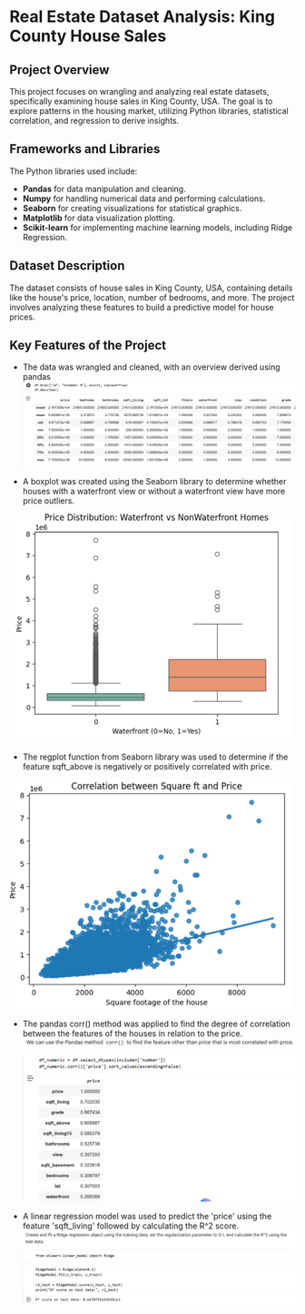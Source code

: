 # Real Estate Dataset Analysis: King County House Sales

## Project Overview
This project focuses on wrangling and analyzing real estate datasets, specifically examining house sales in King County, USA. The goal is to explore patterns in the housing market, utilizing Python libraries, statistical correlation, and regression to derive insights. 

## Frameworks and Libraries 
The Python libraries used include:
- **Pandas** for data manipulation and cleaning.
- **Numpy** for handling numerical data and performing calculations.
- **Seaborn** for creating visualizations for statistical graphics.
- **Matplotlib** for data visualization plotting.
- **Scikit-learn** for implementing machine learning models, including Ridge Regression.

## Dataset Description
The dataset consists of house sales in King County, USA, containing details like the house's price, location, number of bedrooms, and more. The project involves analyzing these features to build a predictive model for house prices.

## Key Features of the Project
- The data was wrangled and cleaned, with an overview derived using pandas
![Data Summary](/Images/Screenshot%202025-10-07%20215015.png)

- A boxplot was created using the Seaborn library to determine whether houses with a waterfront view or without a waterfront view have more price outliers.
<img src="/Images/Screenshot%202025-10-07%20215113.png" alt="Box Plot" width="500" height=auto/>

- The regplot function from Seaborn library was used to determine if the feature sqft_above is negatively or positively correlated with price.
<img src="/Images/Screenshot%202025-10-07%20215149.png" alt="Box Plot" width="500" height=auto/>

- The pandas corr() method was applied to find the degree of correlation between the features of the houses in relation to the price.
![Degree of correlation](/Images/Screenshot%202025-10-07%20215215.png)

- A linear regression model was used to predict the 'price' using the feature 'sqft_living' followed by calculating the R^2 score. 
![Code Snipper](/Images/Screenshot%202025-10-07%20215304.png)

